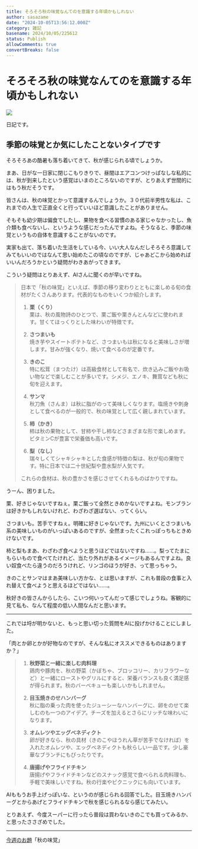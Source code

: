 ```yaml
---
title: そろそろ秋の味覚なんてのを意識する年頃かもしれない
author: sasazame
date: "2024-10-05T13:56:12.000Z"
category: 雑記
basename: 2024/10/05/225612
status: Publish
allowComments: true
convertBreaks: false
---
```

# そろそろ秋の味覚なんてのを意識する年頃かもしれない

![](https://cdn-ak.f.st-hatena.com/images/fotolife/s/sasazame/20230908/20230908202155.png)

日記です。

<!-- Extended Body -->

## 季節の味覚とか気にしたことないタイプです

そろそろあの酷暑も落ち着いてきて、秋が感じられる頃でしょうか。

まあ、日がな一日家に閉じこもりきりで、昼間はエアコンつけっぱなしな私的には、秋が到来したという感覚はいまのところないのですが、とりあえず世間的にはもう秋だそうです。

皆さんは、秋の味覚とかって意識するんでしょうか。３０代前半男性な私は、これまでの人生で正直全くと行っていいほど意識したことがありません。

そもそも幼少期は偏食でしたし、果物を食べる習慣のある家じゃなかったし、魚介類も食べないし、というような感じだったんですよね。そうなると、季節の味覚というもの自体を意識することがないのです。

  

実家も出て、落ち着いた生活をしている今、いい大人なんだしそろそろ意識してみてもいいのではなんて思い始めたこの頃なのですが、じゃあどこから始めればいいんだろうかという疑問がわきあがってきます。

こういう疑問はとりあえず、AIさんに聞くのが早いですね。

> 日本で「秋の味覚」といえば、季節の移り変わりとともに楽しめる旬の食材がたくさんあります。代表的なものをいくつか紹介します。
> 
> 1.  **栗（くり）**  
>     栗は、秋の風物詩のひとつで、栗ご飯や栗きんとんなどに使われます。甘くてほっくりとした味わいが特徴です。
>     
> 2.  **さつまいも**  
>     焼き芋やスイートポテトなど、さつまいもは秋になると美味しさが増します。甘みが強くなり、焼いて食べるのが定番です。
>     
> 3.  **きのこ**  
>     特に松茸（まつたけ）は高級食材として有名で、炊き込みご飯やお吸い物などで楽しむことが多いです。シメジ、エノキ、舞茸なども秋に旬を迎えます。
>     
> 4.  **サンマ**  
>     秋刀魚（さんま）は秋に脂がのって美味しくなります。塩焼きや刺身として食べるのが一般的で、秋の味覚として広く親しまれています。
>     
> 5.  **柿（かき）**  
>     柿は秋の果物として、甘柿や干し柿などさまざまな形で楽しめます。ビタミンCが豊富で栄養価も高いです。
>     
> 6.  **梨（なし）**  
>     瑞々しくてシャキシャキとした食感が特徴の梨は、秋が旬の果物です。特に日本では二十世紀梨や豊水梨が人気です。
>     
> 
> これらの食材は、秋の豊かさを感じさせてくれるものばかりですね。

うーん、困りました。

栗、好きじゃないですねぇ。栗ご飯って全然ときめかないですよね。モンブランは好きかもしれないけれど、わざわざ選ばない、ってくらい。

さつまいも。苦手ですねぇ。明確に好きじゃないです。九州にいくとさつまいも系の美味しいものがいっぱいあるのですが、全然まったくこれっぽっちもときめけないです。

柿と梨もまあ、わざわざ食べようと思うほどではないですね……。梨ってたまにもらいもので食べてたけれど、当たり外れがあるイメージもあるんですよね。良い奴食べたら違うのだろうけれど、リンゴのほうが好き、って思っちゃう。

きのことサンマはまあ美味しい方かな、とは思いますが、これも普段の食事と入れ替えて食べようと思えるほどではない……。

  

秋好きの皆さんからしたら、こいつ何いってんだって感じでしょうね。客観的に見て私も、なんて程度の低い人間なんだと思います。

* * *

これでは埒が明かないと、もっと思い切った質問をAIに投げかけることにしました。

「肉とか卵とかが好物なのですが、そんな私にオススメできるものはありますか？」

> 1.  **秋野菜と一緒に楽しむ肉料理**  
>     鶏肉や豚肉を、秋の野菜（かぼちゃ、ブロッコリー、カリフラワーなど）と一緒にローストやグリルにすると、栄養バランスも良く満足感が得られます。秋のバーベキューも楽しいかもしれません。
>     
> 2.  **目玉焼きのせハンバーグ**  
>     秋に脂の乗った肉を使ったジューシーなハンバーグに、卵をのせて楽しむのも一つのアイデア。チーズを加えるとさらにリッチな味わいになります。
>     
> 3.  **オムレツやエッグベネディクト**  
>     卵が好きなら、秋の具材（きのこやほうれん草が苦手でなければ）を入れたオムレツや、エッグベネディクトも秋らしい一品です。少し豪華なブランチにもぴったりです。
>     
> 4.  **唐揚げやフライドチキン**  
>     唐揚げやフライドチキンなどのスナック感覚で食べられる肉料理も、手軽で美味しいですね。秋の行楽やピクニックにも向いています。
>     

AIももうお手上げっぽいな、というのが感じられる回答でした。目玉焼きハンバーグとからあげとフライドチキンで秋を感じられるなら感じてみたい。

とりあえず、今度スーパーに行ったら普段は買わないきのこでも買ってみるか、と思ったささざめでした。

* * *

[今週のお題](https://blog.hatena.ne.jp/-/campaign/odai)「秋の味覚」